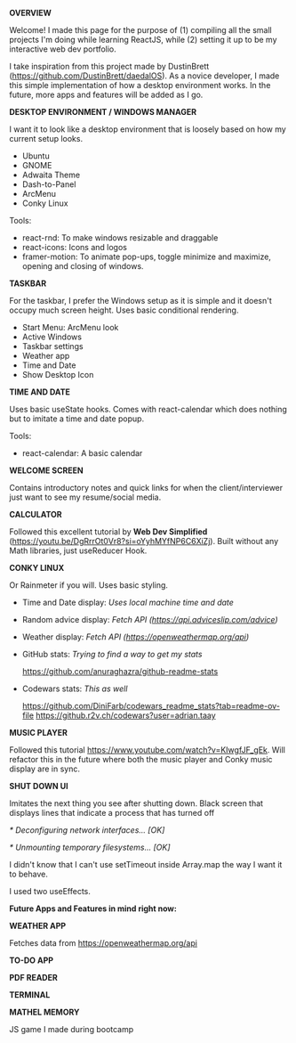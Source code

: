 **OVERVIEW**

Welcome! I made this page for the purpose of (1) compiling all the small projects I'm doing while learning ReactJS, while (2) setting it up to be my interactive web dev portfolio.

I take inspiration from this project made by DustinBrett (https://github.com/DustinBrett/daedalOS). As a novice developer, I made this simple implementation of how a desktop environment works. In the future, more apps and features will be added as I go.

**DESKTOP ENVIRONMENT / WINDOWS MANAGER**

I want it to look like a desktop environment that is loosely based on how my current setup looks.

- Ubuntu
- GNOME
- Adwaita Theme
- Dash-to-Panel
- ArcMenu
- Conky Linux

Tools:

- react-rnd: To make windows resizable and draggable
- react-icons: Icons and logos
- framer-motion: To animate pop-ups, toggle minimize and maximize, opening and closing of windows.

**TASKBAR**

For the taskbar, I prefer the Windows setup as it is simple and it doesn't occupy much screen height. Uses basic conditional rendering.

- Start Menu: ArcMenu look
- Active Windows
- Taskbar settings
- Weather app
- Time and Date
- Show Desktop Icon

**TIME AND DATE**

Uses basic useState hooks. Comes with react-calendar which does nothing but to imitate a time and date popup.

Tools:

- react-calendar: A basic calendar

**WELCOME SCREEN**

Contains introductory notes and quick links for when the client/interviewer just want to see my resume/social media.

**CALCULATOR**

Followed this excellent tutorial by **Web Dev Simplified** (https://youtu.be/DgRrrOt0Vr8?si=oYyhMYfNP6C6XiZj). Built without any Math libraries, just useReducer Hook.

**CONKY LINUX**

Or Rainmeter if you will. Uses basic styling.

- Time and Date display: _Uses local machine time and date_
- Random advice display: _Fetch API (https://api.adviceslip.com/advice)_
- Weather display: _Fetch API (https://openweathermap.org/api)_
- GitHub stats: _Trying to find a way to get my stats_

  https://github.com/anuraghazra/github-readme-stats

- Codewars stats: _This as well_

  https://github.com/DiniFarb/codewars_readme_stats?tab=readme-ov-file
  https://github.r2v.ch/codewars?user=adrian.taay

**MUSIC PLAYER**

Followed this tutorial https://www.youtube.com/watch?v=KIwgfJF_gEk. Will refactor this in the future where both the music player and Conky music display are in sync.

**SHUT DOWN UI**

Imitates the next thing you see after shutting down. Black screen that displays lines that indicate a process that has turned off

_\* Deconfiguring network interfaces... [OK]_

_\* Unmounting temporary filesystems... [OK]_

I didn't know that I can't use setTimeout inside Array.map the way I want it to behave.

I used two useEffects.

**Future Apps and Features in mind right now:**

**WEATHER APP**

Fetches data from https://openweathermap.org/api

**TO-DO APP**

**PDF READER**

**TERMINAL**

**MATHEL MEMORY**

JS game I made during bootcamp
